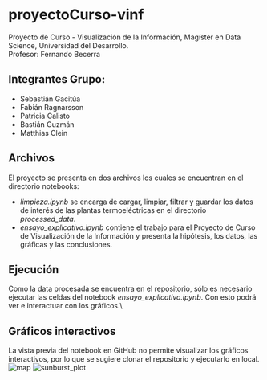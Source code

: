 # proyectoCurso-vinf
Proyecto de Curso - Visualización de la Información, Magíster en Data Science, Universidad del Desarrollo.\
Profesor: Fernando Becerra
## Integrantes Grupo:
- Sebastián Gacitúa
- Fabián Ragnarsson
- Patricia Calisto
- Bastián Guzmán
- Matthias Clein
## Archivos
El proyecto se presenta en dos archivos los cuales se encuentran en el directorio notebooks:
- *limpieza.ipynb* se encarga de cargar, limpiar, filtrar y guardar los datos de interés de las plantas termoeléctricas en el directorio *processed_data*.
- *ensayo_explicativo.ipynb* contiene el trabajo para el Proyecto de Curso de Visualización de la Información y presenta la hipótesis, los datos, las gráficas y las conclusiones.
## Ejecución
Como la data procesada se encuentra en el repositorio, sólo es necesario ejecutar las celdas del notebook *ensayo_explicativo.ipynb*. Con esto podrá ver e interactuar con los gráficos.\
## Gráficos interactivos
La vista previa del notebook en GitHub no permite visualizar los gráficos interactivos, por lo que se sugiere clonar el repositorio y ejecutarlo en local.\
![map](../main/img/mapa.png)
![sunburst_plot](../main/img/sunburst_plot.png)